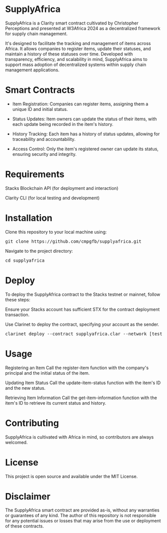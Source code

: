 # SupplyAfrica

SupplyAfrica is a Clarity smart contract cultivated by Christopher Perceptions and presented at W3Africa 2024 as a decentralized framework for supply chain management. 

It's designed to facilitate the tracking and management of items across Africa. It allows companies to register items, update their statuses, and maintain a history of these statuses over time. Developed with transparency, efficiency, and scalability in mind, SupplyAfrica aims to support mass adoption of decentralized systems within supply chain management applications.

# Smart Contracts

- Item Registration: Companies can register items, assigning them a unique ID and initial status.

- Status Updates: Item owners can update the status of their items, with each update being recorded in the item's history.

- History Tracking: Each item has a history of status updates, allowing for traceability and accountability.

- Access Control: Only the item's registered owner can update its status, ensuring security and integrity.

# Requirements

Stacks Blockchain API (for deployment and interaction)

Clarity CLI (for local testing and development)

# Installation

Clone this repository to your local machine using:

<pre>
git clone https://github.com/cmpgfb/supplyafrica.git
</pre>

Navigate to the project directory:

<pre>
cd supplyafrica
</pre>

# Deploy

To deploy the SupplyAfrica contract to the Stacks testnet or mainnet, follow these steps:

Ensure your Stacks account has sufficient STX for the contract deployment transaction.

Use Clarinet to deploy the contract, specifying your account as the sender.

<pre>
clarinet deploy --contract supplyafrica.clar --network [testnet|mainnet]
</pre>

# Usage

Registering an Item
Call the register-item function with the company's principal and the initial status of the item.

Updating Item Status
Call the update-item-status function with the item's ID and the new status.

Retrieving Item Information
Call the get-item-information function with the item's ID to retrieve its current status and history.

# Contributing

SupplyAfrica is cultivated with Africa in mind, so contributors are always welcomed. 

# License

This project is open source and available under the MIT License.

# Disclaimer

The SupplyAfrica smart contract are provided as-is, without any warranties or guarantees of any kind. The author of this repository is not responsible for any potential issues or losses that may arise from the use or deployment of these contracts. 
